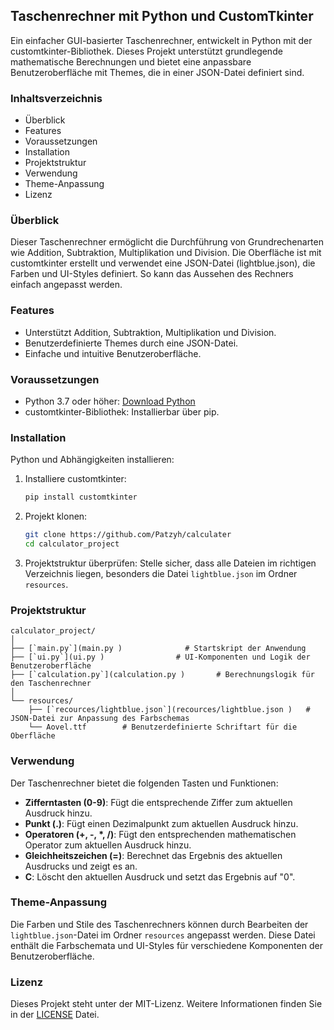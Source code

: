 ## Taschenrechner mit Python und CustomTkinter

Ein einfacher GUI-basierter Taschenrechner, entwickelt in Python mit der customtkinter-Bibliothek. Dieses Projekt unterstützt grundlegende mathematische Berechnungen und bietet eine anpassbare Benutzeroberfläche mit Themes, die in einer JSON-Datei definiert sind.

### Inhaltsverzeichnis
- Überblick
- Features
- Voraussetzungen
- Installation
- Projektstruktur
- Verwendung
- Theme-Anpassung
- Lizenz

### Überblick
Dieser Taschenrechner ermöglicht die Durchführung von Grundrechenarten wie Addition, Subtraktion, Multiplikation und Division. Die Oberfläche ist mit customtkinter erstellt und verwendet eine JSON-Datei (lightblue.json), die Farben und UI-Styles definiert. So kann das Aussehen des Rechners einfach angepasst werden.

### Features
- Unterstützt Addition, Subtraktion, Multiplikation und Division.
- Benutzerdefinierte Themes durch eine JSON-Datei.
- Einfache und intuitive Benutzeroberfläche.

### Voraussetzungen
- Python 3.7 oder höher: [Download Python](https://www.python.org/downloads/)
- customtkinter-Bibliothek: Installierbar über pip.

### Installation
Python und Abhängigkeiten installieren:

1. Installiere customtkinter:
    ```sh
    pip install customtkinter
    ```

2. Projekt klonen:
    ```sh
    git clone https://github.com/Patzyh/calculater
    cd calculator_project
    ```

3. Projektstruktur überprüfen:
    Stelle sicher, dass alle Dateien im richtigen Verzeichnis liegen, besonders die Datei `lightblue.json` im Ordner `resources`.

### Projektstruktur
```plaintext
calculator_project/
│
├── [`main.py`](main.py )              # Startskript der Anwendung
├── [`ui.py`](ui.py )                # UI-Komponenten und Logik der Benutzeroberfläche
├── [`calculation.py`](calculation.py )       # Berechnungslogik für den Taschenrechner
│
└── resources/
    ├── [`recources/lightblue.json`](recources/lightblue.json )   # JSON-Datei zur Anpassung des Farbschemas
    └── Aovel.ttf        # Benutzerdefinierte Schriftart für die Oberfläche
```

### Verwendung
Der Taschenrechner bietet die folgenden Tasten und Funktionen:

- **Zifferntasten (0-9)**: Fügt die entsprechende Ziffer zum aktuellen Ausdruck hinzu.
- **Punkt (.)**: Fügt einen Dezimalpunkt zum aktuellen Ausdruck hinzu.
- **Operatoren (+, -, *, /)**: Fügt den entsprechenden mathematischen Operator zum aktuellen Ausdruck hinzu.
- **Gleichheitszeichen (=)**: Berechnet das Ergebnis des aktuellen Ausdrucks und zeigt es an.
- **C**: Löscht den aktuellen Ausdruck und setzt das Ergebnis auf "0".

### Theme-Anpassung
Die Farben und Stile des Taschenrechners können durch Bearbeiten der `lightblue.json`-Datei im Ordner `resources` angepasst werden. Diese Datei enthält die Farbschemata und UI-Styles für verschiedene Komponenten der Benutzeroberfläche.

### Lizenz
Dieses Projekt steht unter der MIT-Lizenz. Weitere Informationen finden Sie in der [LICENSE](LICENSE) Datei.
